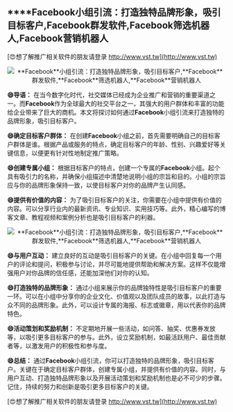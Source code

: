 ## ****Facebook**小组引流：打造独特品牌形象，吸引目标客户,**Facebook**群发软件,**Facebook**筛选机器人,**Facebook**营销机器人**

[😍想了解推广相关软件的朋友请登录 http://www.vst.tw](http://www.vst.tw)

 <center><img src="https://vst.tw/MP4/tuiguang/png/6.png" alt="**Facebook**小组引流：打造独特品牌形象，吸引目标客户,**Facebook**群发软件,**Facebook**筛选机器人,**Facebook**营销机器人"></center>

**😄导语：**
在当今数字化时代，社交媒体已经成为企业推广和营销的重要渠道之一。而**Facebook**作为全球最大的社交平台之一，其强大的用户群体和丰富的功能给企业带来了巨大的商机。本文将探讨如何通过**Facebook**小组引流来打造独特的品牌形象，吸引目标客户。

**😄确定目标客户群体：**
在创建**Facebook**小组之前，首先需要明确自己的目标客户群体是谁。根据产品或服务的特点，确定目标客户的年龄、性别、兴趣爱好等关键信息，以便更有针对性地制定推广策略。

**😄创建专属小组：**
根据目标客户的特点，创建一个专属的**Facebook**小组。起个具有吸引力的名称，并确保小组描述中清楚地说明小组的宗旨和目的。小组的宗旨应与你的品牌形象保持一致，以使目标客户对你的品牌产生认同感。

**😄提供有价值的内容：**
为了吸引目标客户的关注，你需要在小组中提供有价值的内容。可以分享行业内的最新资讯、专业知识、实用技巧等。此外，精心编写的博客文章、教程视频和案例分析也是吸引目标客户的利器。

 <center><img src="https://vst.tw/MP4/tuiguang/png/5.png" alt="**Facebook**小组引流：打造独特品牌形象，吸引目标客户,**Facebook**群发软件,**Facebook**筛选机器人,**Facebook**营销机器人"></center>

**😄与用户互动：**
建立良好的互动是吸引目标客户的关键。在小组中回复每一个用户的评论和提问，积极参与讨论，并尽可能地提供帮助和解决方案。这样不仅能增强用户对你品牌的信任感，还能加深他们对你的认知。

**😄打造独特的品牌形象：**
通过小组来展示你的品牌独特性是吸引目标客户的重要一环。可以在小组中分享你的企业文化、价值观以及团队成员的故事，以此打造与众不同的品牌形象。此外，可以设计专属的海报、标志或徽章，用以代表你的品牌特色。

**😄活动策划和奖励机制：**
不定期地开展一些活动，如问答、抽奖、优惠券发放等，以吸引更多目标客户的参与。此外，设立奖励机制，如最活跃用户、最佳贡献者等，以激发用户的积极性和参与度。

**😄总结：**
通过**Facebook**小组引流，你可以打造独特的品牌形象，吸引目标客户。关键在于确定目标客户群体，创建专属小组，并提供有价值的内容。同时，与用户互动、打造独特品牌形象以及开展活动策划和奖励机制也是必不可少的步骤。记住，持续的努力和创新是吸引更多目标客户的关键。

[😍想了解推广相关软件的朋友请登录 http://www.vst.tw](http://www.vst.tw)



